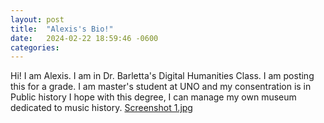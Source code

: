 ```yaml
---
layout: post
title:  "Alexis's Bio!"
date:   2024-02-22 18:59:46 -0600
categories: 
---
```

Hi! I am Alexis. I am in Dr. Barletta's Digital Humanities Class. I am posting this for a grade.
I am master's student at UNO and my consentration is in Public history
I hope with this degree, I can manage my own museum dedicated to music history. 
[Screenshot 1.jpg](/assets/Screenshot1.jpg) 
